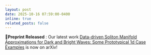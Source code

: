 ```yaml
---
layout: post
date: 2025-10-16 07:59:00-0400
inline: true
related_posts: false
---
```


:rocket:**Preprint Released** : Our latest work [Data-driven Soliton Manifold Approximations for Dark and Bright Waves: Some Prototypical 1d Case Examples](https://arxiv.org/abs/2510.13566) is now on arXiv!
